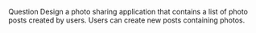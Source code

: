 Question
Design a photo sharing application that contains a list of photo posts created by users. Users can create new posts containing photos.
